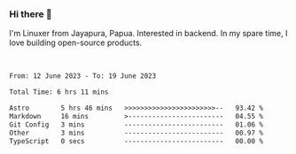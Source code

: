 ### Hi there 👋

I'm Linuxer from Jayapura, Papua. Interested in backend. In my spare time, I love building open-source products.

<br>

 
 <!--START_SECTION:waka-->

```txt
From: 12 June 2023 - To: 19 June 2023

Total Time: 6 hrs 11 mins

Astro        5 hrs 46 mins   >>>>>>>>>>>>>>>>>>>>>>>--   93.42 %
Markdown     16 mins         >------------------------   04.55 %
Git Config   3 mins          -------------------------   01.06 %
Other        3 mins          -------------------------   00.97 %
TypeScript   0 secs          -------------------------   00.00 %
```

<!--END_SECTION:waka-->
